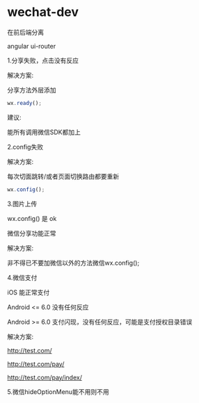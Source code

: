 # wechat-dev
在前后端分离

angular ui-router

1.分享失败，点击没有反应

解决方案:

分享方法外层添加

``` js
wx.ready();
```
建议:

能所有调用微信SDK都加上

2.config失败

解决方案:

每次切面跳转/或者页面切换路由都要重新

``` js
wx.config();
```

3.图片上传

wx.config() 是 ok

微信分享功能正常

解决方案:

非不得已不要加微信以外的方法微信wx.config();

4.微信支付

iOS 能正常支付

Android <= 6.0 没有任何反应

Android >= 6.0 支付闪现，没有任何反应，可能是支付授权目录错误

解决方案:

http://test.com/

http://test.com/pay/

http://test.com/pay/index/

5.微信hideOptionMenu能不用则不用
